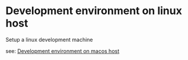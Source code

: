 
# Development environment on linux host
Setup a linux development machine

see: [Development environment on macos host](../macos/README.md)
